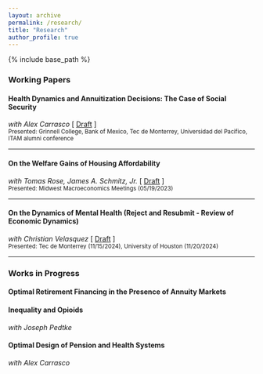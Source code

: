 ```yaml
---
layout: archive
permalink: /research/
title: "Research"
author_profile: true
---
```


{% include base_path %}

### Working Papers

#### Health Dynamics and Annuitization Decisions: The Case of Social Security
<span class="coauthor">*with Alex Carrasco*</span> [ [Draft](/files/1-JMP-DAM-current.pdf) ]  
<small>Presented: Grinnell College, Bank of Mexico, Tec de Monterrey, Universidad del Pacifico, ITAM alumni conference</small>

---

#### On the Welfare Gains of Housing Affordability
<span class="coauthor">*with Tomas Rose, James A. Schmitz, Jr.*</span> [ [Draft](/files/2-AscarzaRoseSchmitz-current.pdf) ]  
<small>Presented: Midwest Macroeconomics Meetings (05/19/2023)</small>

---

#### On the Dynamics of Mental Health (Reject and Resubmit - Review of Economic Dynamics)
<span class="coauthor">*with Christian Velasquez*</span> [ [Draft](/files/3-DraftMay2025.pdf) ]  
<small>Presented: Tec de Monterrey (11/15/2024), University of Houston (11/20/2024)</small>

---

### Works in Progress

#### Optimal Retirement Financing in the Presence of Annuity Markets

#### Inequality and Opioids
<span class="coauthor">*with Joseph Pedtke*</span>

#### Optimal Design of Pension and Health Systems
<span class="coauthor">*with Alex Carrasco*</span>